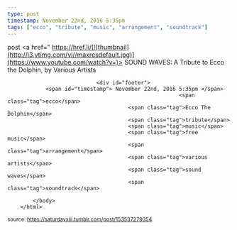 ```yaml
---
type: post
timestamp: November 22nd, 2016 5:35pm
tags: ["ecco", "tribute", "music", "arrangement", "soundtrack"]
---
```

post
<a href=" https://href.li/[![thumbnail](http://i3.ytimg.com/vi/ /maxresdefault.jpg)](https://www.youtube.com/watch?v= )>
                        SOUND WAVES: A Tribute to Ecco the Dolphin, by Various Artists                    </a>
                
                
                
                                <div id="footer">
                <span id="timestamp"> November 22nd, 2016 5:35pm </span>
                                                          <span class="tag">ecco</span>
                                          <span class="tag">Ecco The Dolphin</span>
                                          <span class="tag">tribute</span>
                                          <span class="tag">music</span>
                                          <span class="tag">free music</span>
                                          <span class="tag">arrangement</span>
                                          <span class="tag">various artists</span>
                                          <span class="tag">sound waves</span>
                                          <span class="tag">soundtrack</span>
                                                    
            </body>
        </html>

        
<small>source: https://saturdayxiii.tumblr.com/post/153537279354</small>